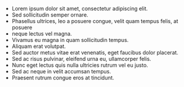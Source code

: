 - Lorem ipsum dolor sit amet, consectetur adipiscing elit.
- Sed sollicitudin semper ornare.
- Phasellus ultrices, leo a posuere congue, velit quam tempus felis, at posuere
- neque lectus vel magna.
- Vivamus eu magna in quam sollicitudin tempus.
- Aliquam erat volutpat.
- Sed auctor metus vitae erat venenatis, eget faucibus dolor placerat.
- Sed ac risus pulvinar, eleifend urna eu, ullamcorper felis.
- Nunc eget lectus quis nulla ultricies rutrum vel eu justo.
- Sed ac neque in velit accumsan tempus.
- Praesent rutrum congue eros at tincidunt.
